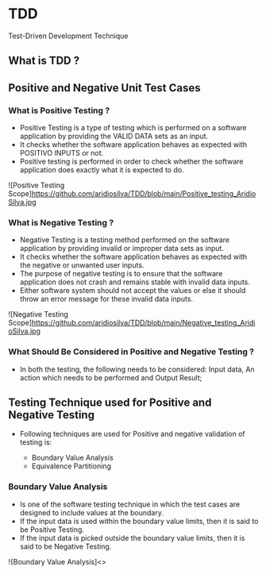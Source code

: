 # TDD
Test-Driven Development Technique

## What is TDD ?



## Positive and Negative Unit Test Cases

### What is Positive Testing ?

- Positive Testing is a type of testing which is performed on a software application by providing the VALID DATA sets as an input. 
- It checks whether the software application behaves as expected with POSITIVO INPUTS or not. 
- Positive testing is performed in order to check whether the software application does exactly what it is expected to do.

![Positive Testing Scope]<https://github.com/aridiosilva/TDD/blob/main/Positive_testing_AridioSilva.jpg>

### What is Negative Testing ?

- Negative Testing is a testing method performed on the software application by providing invalid or improper data sets as input. 
- It checks whether the software application behaves as expected with the negative or unwanted user inputs. 
- The purpose of negative testing is to ensure that the software application does not crash and remains stable with invalid data inputs.
- Either software system should not accept the values or else it should throw an error message for these invalid data inputs.

![Negative Testing Scope]<https://github.com/aridiosilva/TDD/blob/main/Negative_testing_AridioSilva.jpg>

### What Should Be Considered in Positive and Negative Testing ?

- In both the testing, the following needs to be considered:  Input data,  An action which needs to be performed  and Output Result;

## Testing Technique used for Positive and Negative Testing

- Following techniques are used for Positive and negative validation of testing is:

   - Boundary Value Analysis
   - Equivalence Partitioning
   
 ### Boundary Value Analysis
 
- Is one of the software testing technique in which the test cases are designed to include values at the boundary. 
- If the input data is used within the boundary value limits, then it is said to be Positive Testing. 
- If the input data is picked outside the boundary value limits, then it is said to be Negative Testing.

!{Boundary Value Analysis]<>


